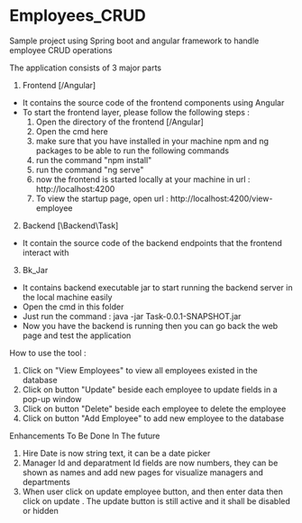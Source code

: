 # Employees_CRUD
Sample project using Spring boot and angular framework to handle employee CRUD operations


The application consists of 3 major parts 

1) Frontend [/Angular]
- It contains the source code of the frontend components using Angular
- To start the frontend layer, please follow the following steps :
    1. Open the directory of the frontend [/Angular]
    2. Open the cmd here
    3. make sure that you have installed in your machine npm and ng packages to be able to run the following commands
    4. run the command "npm install"
    5. run the command "ng serve"
    6. now the frontend is started locally at your machine in url : http://localhost:4200
    7. To view the startup page, open url : http://localhost:4200/view-employee




2) Backend [\Backend\Task]
- It contain the source code of the backend endpoints that the frontend interact with


3) Bk_Jar 
- It contains backend executable jar to start running the backend server in the local machine easily
- Open the cmd in this folder
- Just run the command : java -jar Task-0.0.1-SNAPSHOT.jar
- Now you have the backend is running then you can go back the web page and test the application 


How to use the tool :
1) Click on "View Employees" to view all employees existed in the database
2) Click on button "Update" beside each employee to update fields in a pop-up window
3) Click on button "Delete" beside each employee to delete the employee
4) Click on button "Add Employee" to add new employee to the database


Enhancements To Be Done In The future
1) Hire Date is now string text, it can be a date picker
2) Manager Id and deparatment Id fields are now numbers, they can be shown as names and add new pages for visualize managers and departments 
3) When user click on update employee button, and then enter data then click on update . The update button is still active and it shall be disabled or hidden
